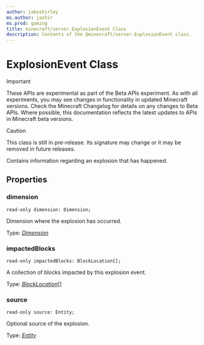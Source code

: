 ```yaml
---
author: jakeshirley
ms.author: jashir
ms.prod: gaming
title: minecraft/server.ExplosionEvent Class
description: Contents of the @minecraft/server.ExplosionEvent class.
---
```

# ExplosionEvent Class
>[!IMPORTANT]
>These APIs are experimental as part of the Beta APIs experiment. As with all experiments, you may see changes in functionality in updated Minecraft versions. Check the Minecraft Changelog for details on any changes to Beta APIs. Where possible, this documentation reflects the latest updates to APIs in Minecraft beta versions.

> [!CAUTION]
> This class is still in pre-release.  Its signature may change or it may be removed in future releases.

Contains information regarding an explosion that has happened.

## Properties

### **dimension**
`read-only dimension: Dimension;`

Dimension where the explosion has occurred.

Type: [*Dimension*](Dimension.md)

### **impactedBlocks**
`read-only impactedBlocks: BlockLocation[];`

A collection of blocks impacted by this explosion event.

Type: [*BlockLocation*](BlockLocation.md)[]

### **source**
`read-only source: Entity;`

Optional source of the explosion.

Type: [*Entity*](Entity.md)


